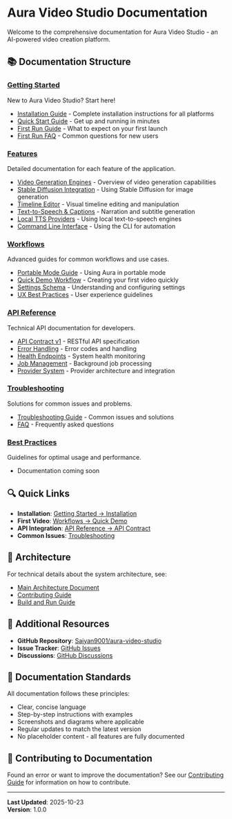 # Aura Video Studio Documentation

Welcome to the comprehensive documentation for Aura Video Studio - an AI-powered video creation platform.

## 📚 Documentation Structure

### [Getting Started](./getting-started/)
New to Aura Video Studio? Start here!

- [Installation Guide](./getting-started/INSTALLATION.md) - Complete installation instructions for all platforms
- [Quick Start Guide](./getting-started/QUICK_START.md) - Get up and running in minutes
- [First Run Guide](./getting-started/FIRST_RUN_GUIDE.md) - What to expect on your first launch
- [First Run FAQ](./getting-started/FIRST_RUN_FAQ.md) - Common questions for new users

### [Features](./features/)
Detailed documentation for each feature of the application.

- [Video Generation Engines](./features/ENGINES.md) - Overview of video generation capabilities
- [Stable Diffusion Integration](./features/ENGINES_SD.md) - Using Stable Diffusion for image generation
- [Timeline Editor](./features/TIMELINE.md) - Visual timeline editing and manipulation
- [Text-to-Speech & Captions](./features/TTS-and-Captions.md) - Narration and subtitle generation
- [Local TTS Providers](./features/TTS_LOCAL.md) - Using local text-to-speech engines
- [Command Line Interface](./features/CLI.md) - Using the CLI for automation

### [Workflows](./workflows/)
Advanced guides for common workflows and use cases.

- [Portable Mode Guide](./workflows/PORTABLE_MODE_GUIDE.md) - Using Aura in portable mode
- [Quick Demo Workflow](./workflows/QUICK_DEMO.md) - Creating your first video quickly
- [Settings Schema](./workflows/SETTINGS_SCHEMA.md) - Understanding and configuring settings
- [UX Best Practices](./workflows/UX_GUIDE.md) - User experience guidelines

### [API Reference](./api/)
Technical API documentation for developers.

- [API Contract v1](./api/API_CONTRACT_V1.md) - RESTful API specification
- [Error Handling](./api/errors.md) - Error codes and handling
- [Health Endpoints](./api/health.md) - System health monitoring
- [Job Management](./api/jobs.md) - Background job processing
- [Provider System](./api/providers.md) - Provider architecture and integration

### [Troubleshooting](./troubleshooting/)
Solutions for common issues and problems.

- [Troubleshooting Guide](./troubleshooting/Troubleshooting.md) - Common issues and solutions
- [FAQ](./getting-started/FIRST_RUN_FAQ.md) - Frequently asked questions

### [Best Practices](./best-practices/)
Guidelines for optimal usage and performance.

- Documentation coming soon

## 🔍 Quick Links

- **Installation**: [Getting Started → Installation](./getting-started/INSTALLATION.md)
- **First Video**: [Workflows → Quick Demo](./workflows/QUICK_DEMO.md)
- **API Integration**: [API Reference → API Contract](./api/API_CONTRACT_V1.md)
- **Common Issues**: [Troubleshooting](./troubleshooting/Troubleshooting.md)

## 🚀 Architecture

For technical details about the system architecture, see:
- [Main Architecture Document](../ARCHITECTURE.md)
- [Contributing Guide](../CONTRIBUTING.md)
- [Build and Run Guide](../BUILD_AND_RUN.md)

## 📖 Additional Resources

- **GitHub Repository**: [Saiyan9001/aura-video-studio](https://github.com/Saiyan9001/aura-video-studio)
- **Issue Tracker**: [GitHub Issues](https://github.com/Saiyan9001/aura-video-studio/issues)
- **Discussions**: [GitHub Discussions](https://github.com/Saiyan9001/aura-video-studio/discussions)

## 📝 Documentation Standards

All documentation follows these principles:
- Clear, concise language
- Step-by-step instructions with examples
- Screenshots and diagrams where applicable
- Regular updates to match the latest version
- No placeholder content - all features are fully documented

## 🤝 Contributing to Documentation

Found an error or want to improve the documentation? See our [Contributing Guide](../CONTRIBUTING.md) for information on how to contribute.

---

**Last Updated**: 2025-10-23  
**Version**: 1.0.0

